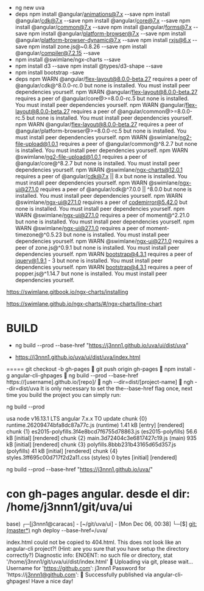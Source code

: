 
 - ng new uva
 - deps
npm install @angular/animations@7.x  --save
npm install @angular/cdk@7.x   --save
npm install @angular/core@7.x   --save
npm install @angular/common@7.x  --save
npm install @angular/forms@7.x  --save
npm install @angular/platform-browser@7.x  --save
npm install @angular/platform-browser-dynamic@7.x  --save
npm install rxjs@6.x --save
npm install zone.js@~0.8.26 --save
npm install @angular/compiler@7.2.15  --save
 - npm install @swimlane/ngx-charts --save
 - npm install d3 --save npm install @types/d3-shape --save
 - npm install bootstrap -save
- deps
npm WARN @angular/flex-layout@8.0.0-beta.27 requires a peer of @angular/cdk@^8.0.0-rc.0 but none is installed. You must install peer dependencies yourself.
npm WARN @angular/flex-layout@8.0.0-beta.27 requires a peer of @angular/core@>=8.0.0-rc.5 but none is installed. You must install peer dependencies yourself.
npm WARN @angular/flex-layout@8.0.0-beta.27 requires a peer of @angular/common@>=8.0.0-rc.5 but none is installed. You must install peer dependencies yourself.
npm WARN @angular/flex-layout@8.0.0-beta.27 requires a peer of @angular/platform-browser@>=8.0.0-rc.5 but none is installed. You must install peer dependencies yourself.
npm WARN @swimlane/ng2-file-upload@1.0.1 requires a peer of @angular/common@^8.2.7 but none is installed. You must install peer dependencies yourself.
npm WARN @swimlane/ng2-file-upload@1.0.1 requires a peer of @angular/core@^8.2.7 but none is installed. You must install peer dependencies yourself.
npm WARN @swimlane/ngx-charts@12.0.1 requires a peer of @angular/cdk@7.x || 8.x but none is installed. You must install peer dependencies yourself.
npm WARN @swimlane/ngx-ui@27.1.0 requires a peer of @angular/cdk@^7.0.0 || ^8.0.0 but none is installed. You must install peer dependencies yourself.
npm WARN @swimlane/ngx-ui@27.1.0 requires a peer of codemirror@5.42.0 but none is installed. You must install peer dependencies yourself.
npm WARN @swimlane/ngx-ui@27.1.0 requires a peer of moment@^2.21.0 but none is installed. You must install peer dependencies yourself.
npm WARN @swimlane/ngx-ui@27.1.0 requires a peer of moment-timezone@^0.5.23 but none is installed. You must install peer dependencies yourself.
npm WARN @swimlane/ngx-ui@27.1.0 requires a peer of zone.js@^0.9.1 but none is installed. You must install peer dependencies yourself.
npm WARN bootstrap@4.3.1 requires a peer of jquery@1.9.1 - 3 but none is installed. You must install peer dependencies yourself.
npm WARN bootstrap@4.3.1 requires a peer of popper.js@^1.14.7 but none is installed. You must install peer dependencies yourself.

https://swimlane.gitbook.io/ngx-charts/installing

https://swimlane.github.io/ngx-charts/#/ngx-charts/line-chart

BUILD
=====
- ng build --prod --base-href "https://j3nnn1.github.io/uva/ui/dist/uva"

- https://j3nnn1.github.io/uva/ui/dist/uva/index.html

=====
git checkout -b gh-pages
🌹  git push origin gh-pages
🌹  npm install -g angular-cli-ghpages
🌹  ng build --prod --base-href https://[username].github.io/[repo]/
🌹  ngh --dir=dist/[project-name]
🌹  ngh --dir=dist/uva
It is only necessary to set the the--base-href flag once, next time you build the project you can simply run:

ng build --prod

usa node v16.13.1 LTS
angular 7.x.x
TO update
chunk {0} runtime.26209474bfa8dc87a77c.js (runtime) 1.41 kB [entry] [rendered]
chunk {1} es2015-polyfills.3f4e8bcd7f6755d78863.js (es2015-polyfills) 56.6 kB [initial] [rendered]
chunk {2} main.3d72404c3e6817427c19.js (main) 935 kB [initial] [rendered]
chunk {3} polyfills.8bbb231b43165d65d357.js (polyfills) 41 kB [initial] [rendered]
chunk {4} styles.3ff695c00d717f2d2a11.css (styles) 0 bytes [initial] [rendered]


ng build --prod --base-href "https://j3nnn1.github.io/uva/"


con gh-pages angular. desde el dir:  /home/j3nnn1/git/uva/ui
=======================
base) ┌─[j3nnn1@caracas] - [~/git/uva/ui] - [Mon Dec 06, 00:38]
└─[$] <git:(master*)> ngh deploy --base-href=/uva/

index.html could not be copied to 404.html. This does not look like an angular-cli project?!
(Hint: are you sure that you have setup the directory correctly?)
Diagnostic info: ENOENT: no such file or directory, stat '/home/j3nnn1/git/uva/ui/dist/index.html'
🚀 Uploading via git, please wait...
Username for 'https://github.com': j3nnn1
Password for 'https://j3nnn1@github.com': 
🌟 Successfully published via angular-cli-ghpages! Have a nice day!

